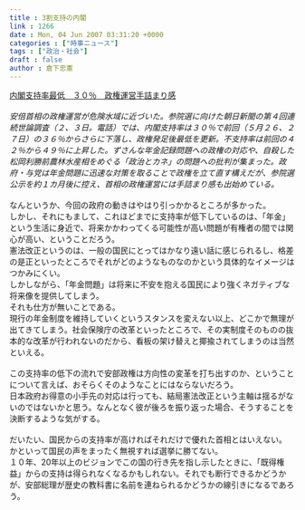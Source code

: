 ```yaml
---
title : 3割支持の内閣
link : 1266
date : Mon, 04 Jun 2007 03:31:20 +0000
categories : ["時事ニュース"]
tags : ["政治・社会"]
draft : false
author : 倉下忠憲
---
```


<A HREF="http://www.asahi.com/politics/update/0604/TKY200706030117.html" TARGET="_blank">内閣支持率最低　３０％　政権運営手詰まり感</A><BR><BR><I>安倍首相の政権運営が危険水域に近づいた。参院選に向けた朝日新聞の第４回連続世論調査（２、３日。電話）では、内閣支持率は３０％で前回（５月２６、２７日）の３６％からさらに下落し、政権発足後最低を更新。不支持率は前回の４２％から４９％に上昇した。ずさんな年金記録問題への政権の対応や、自殺した松岡利勝前農林水産相をめぐる「政治とカネ」の問題への批判が集まった。政府・与党は年金問題に迅速な対策を取ることで政権を立て直す構えだが、参院選公示を約１カ月後に控え、首相の政権運営には手詰まり感も出始めている。</I><BR><BR>なんというか、今回の政府の動きはやはり引っかかるところが多かった。<BR>しかし、それにもまして、これほどまでに支持率が低下しているのは、「年金」という生活に身近で、将来かかわってくる可能性が高い問題が有権者の間では関心が高い、ということだろう。<BR>憲法改正というのは、一般の国民にとってはかなり遠い話に感じられるし、格差の是正といったところでそれがどのようなものなのかという具体的なイメージはつかみにくい。<BR>しかしながら、「年金問題」は将来に不安を抱える国民により強くネガティブな将来像を提供してしまう。<BR>それも仕方が無いことである。<BR>現行の年金制度を維持していくというスタンスを変えない以上、どこかで無理が出てきてしまう。社会保険庁の改革といったところで、その実制度そのものの抜本的な改革が行われないのだから、看板の架け替えと揶揄されてしまうのは当然といえる。<BR><BR>この支持率の低下の流れで安部政権は方向性の変革を打ち出すのか、ということについて言えば、おそらくそのようなことにはならないだろう。<BR>日本政府お得意の小手先の対応は行っても、結局憲法改正という主軸は揺るがないのではないかと思う。なんとなく彼が後ろを振り返った場合、そうすることを決断するような気がする。<BR><BR>だいたい、国民からの支持率が高ければそれだけで優れた首相とはいえない。<BR>かといって国民の声をまったく無視すれば選挙に勝てない。<BR>１０年、20年以上のビジョンでこの国の行き先を指し示したときに、「既得権益」からの支持は得られなくなるかもしれない。それでも断行できるかどうかが、安部総理が歴史の教科書に名前を連ねられるかどうかの線引きになるであろう。<BR><BR><br><br>

